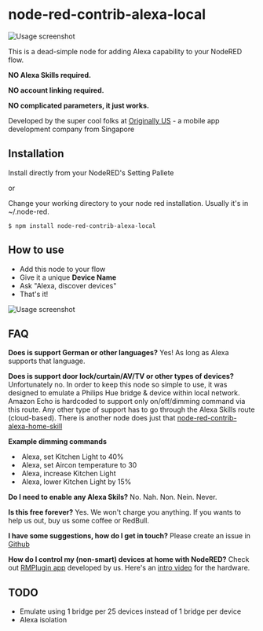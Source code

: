 # node-red-contrib-alexa-local

![Usage screenshot](https://raw.githubusercontent.com/originallyus/node-red-contrib-alexa-local/master/screenshot2.png "Screenshot")

This is a dead-simple node for adding Alexa capability to your NodeRED flow.

**NO Alexa Skills required.**

**NO account linking required.**

**NO complicated parameters, it just works.**


Developed by the super cool folks at [Originally US](http://originally.us) - a mobile app development company from Singapore

## Installation

Install directly from your NodeRED's Setting Pallete

or

Change your working directory to your node red installation. Usually it's in ~/.node-red.

    $ npm install node-red-contrib-alexa-local
    
## How to use
  * Add this node to your flow
  * Give it a unique **Device Name**
  * Ask "Alexa, discover devices"
  * That's it!

![Usage screenshot](https://raw.githubusercontent.com/originallyus/node-red-contrib-alexa-local/master/screenshot3.png "Screenshot")


## FAQ
**Does is support German or other languages?**
Yes! As long as Alexa supports that language.

**Does is support door lock/curtain/AV/TV or other types of devices?**
Unfortunately no. In order to keep this node so simple to use, it was designed to emulate a Philips Hue bridge & device within local network. Amazon Echo is hardcoded to support only on/off/dimming command via this route. Any other type of support has to go through the Alexa Skills route (cloud-based). There is another node does just that [node-red-contrib-alexa-home-skill](https://github.com/hardillb/node-red-contrib-alexa-home-skill)

**Example dimming commands**
  *  Alexa, set Kitchen Light to 40%
  *  Alexa, set Aircon temperature to 30
  *  Alexa, increase Kitchen Light
  *  Alexa, lower Kitchen Light by 15%

**Do I need to enable any Alexa Skils?**
No. Nah. Non. Nein. Never.

**Is this free forever?**
Yes. We won't charge you anything. If you wants to help us out, buy us some coffee or RedBull.

**I have some suggestions, how do I get in touch?**
Please create an issue in [Github](https://github.com/originallyus/node-red-contrib-alexa-local/issues)

**How do I control my (non-smart) devices at home with NodeRED?**
Check out [RMPlugin app](https://play.google.com/store/apps/details?id=us.originally.tasker&hl=en) developed by us. Here's an [intro video](https://www.youtube.com/watch?v=QUKYKhK57sc) for the hardware.


## TODO
  * Emulate using 1 bridge per 25 devices instead of 1 bridge per device
  * Alexa isolation
